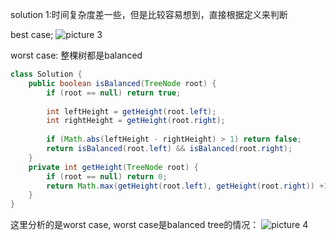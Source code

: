 

solution 1:时间复杂度差一些，但是比较容易想到，直接根据定义来判断

best case;
![picture 3](https://i.loli.net/2021/09/05/gYOdIs7pq2QbeCS.png)  


worst case: 整棵树都是balanced

```java
class Solution {
    public boolean isBalanced(TreeNode root) {
        if (root == null) return true;
              
        int leftHeight = getHeight(root.left);
        int rightHeight = getHeight(root.right);
        
        if (Math.abs(leftHeight - rightHeight) > 1) return false;
        return isBalanced(root.left) && isBalanced(root.right);
    }
    private int getHeight(TreeNode root) {
        if (root == null) return 0;
        return Math.max(getHeight(root.left), getHeight(root.right)) +1;
    }
}
```

这里分析的是worst case, worst case是balanced  tree的情况：
![picture 4](https://i.loli.net/2021/09/05/zEBikJ6NuF4nOWH.png)  


